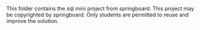 This folder contains the sql mini project from springboard. This project may be copyrighted by springboard. Only students are permitted to reuse and improve the solution.
